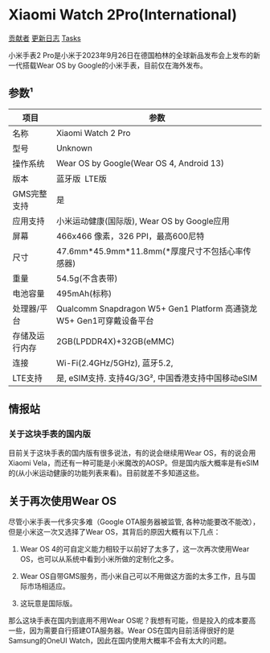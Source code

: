 # Xiaomi Watch 2Pro(International)

[贡献者](./wiki_notes/XiaomiWatch2Pro(International)_authors.md)       [更新日志](./wiki_notes/XiaomiWatch2Pro(International)_versions.md)     [Tasks](./wiki_notes/XiaomiWatch2Pro(International)_tasks.md)

小米手表2 Pro是小米于2023年9月26日在德国柏林的全球新品发布会上发布的新一代搭载Wear OS by Google的小米手表，目前仅在海外发布。

## 参数¹



| 项目      | 参数                                                        |
| ------- | --------------------------------------------------------- |
| 名称      | Xiaomi Watch 2 Pro                                        |
| 型号      | Unknown                                                   |
| 操作系统    | Wear OS by Google(Wear OS 4, Android 13)                  |
| 版本      | 蓝牙版  LTE版                                                 |
| GMS完整支持 | 是                                                         |
| 应用支持    | 小米运动健康(国际版), Wear OS by Google应用                          |
| 屏幕      | 466x466 像素，326 PPI，最高600尼特                                |
| 尺寸      | 47.6mm\*45.9mm\*11.8mm(\*厚度尺寸不包括心率传感器)                    |
| 重量      | 54.5g(不含表带)                                               |
| 电池容量    | 495mAh(标称)                                                |
| 处理器/平台  | Qualcomm Snapdragon W5+ Gen1 Platform 高通骁龙W5+ Gen1可穿戴设备平台 |
| 存储及运行内存 | 2GB(LPDDR4X)+32GB(eMMC)                                   |
| 连接      | Wi-Fi(2.4GHz/5GHz), 蓝牙5.2,                                |
| LTE支持   | 是, eSIM支持. 支持4G/3G², 中国香港支持中国移动eSIM                       |



## 情报站

### 关于这块手表的国内版

目前关于这块手表的国内版有很多说法，有的说会继续用Wear OS，有的说会用Xiaomi Vela，而还有一种可能是小米魔改的AOSP。但是国内版大概率是有eSIM的(从小米运动健康的功能列表来看)。目前就差不多知道这些。

## 关于再次使用Wear OS

尽管小米手表一代多灾多难（Google OTA服务器被监管, 各种功能要改不能改），但是小米这一次又选择了Wear OS，其背后的原因大概有以下几点：

1. Wear OS 4的可自定义能力相较于以前好了太多了，这一次再次使用Wear OS，也可以从系统中看到小米所做的定制化之多。

2. Wear OS自带GMS服务，而小米自己可以不用做这方面的太多工作，且与国际市场相适应。

3. 这玩意是国际版。

那么这块手表在国内到底用不用Wear OS呢？我想有可能，但是投入的成本要高一些，因为需要自行搭建OTA服务器。Wear OS在国内目前活得很好的是Samsung的OneUI Watch，因此在国内使用大概率不会有太大的问题。
